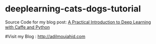 # deeplearning-cats-dogs-tutorial
Source Code for my blog post: [A Practical Introduction to Deep Learning with Caffe and Python](http://adilmoujahid.com/posts/2016/06/introduction-deep-learning-python-caffe/)

#Visit my Blog : http://adilmoujahid.com
